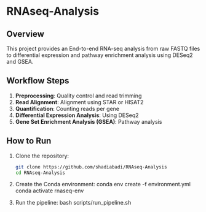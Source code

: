 # RNAseq-Analysis

## Overview
This project provides an End-to-end RNA-seq analysis from raw FASTQ files to differential expression and pathway enrichment analysis using DESeq2 and GSEA.

## Workflow Steps
1. **Preprocessing**: Quality control and read trimming
2. **Read Alignment**: Alignment using STAR or HISAT2
3. **Quantification**: Counting reads per gene
4. **Differential Expression Analysis**: Using DESeq2
5. **Gene Set Enrichment Analysis (GSEA)**: Pathway analysis

## How to Run
1. Clone the repository:
   ```bash
   git clone https://github.com/shadiabadi/RNAseq-Analysis
   cd RNAseq-Analysis

2. Create the Conda environment:
   conda env create -f environment.yml
   conda activate rnaseq-env

3. Run the pipeline:
   bash scripts/run_pipeline.sh
